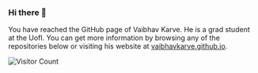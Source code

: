 ### Hi there 👋
You have reached the GitHub page of Vaibhav Karve. He is a grad student at the UofI. You can get more information by browsing any of the repositories below or visiting his website at [vaibhavkarve.github.io](https://vaibhavkarve.github.io "vaibhavkarve.github.io").


![Visitor Count](https://profile-counter.glitch.me/vaibhavkarve/count.svg)

<!--
**vaibhavkarve/vaibhavkarve** is a ✨ _special_ ✨ repository because its `README.md` (this file) appears on your GitHub profile.

Here are some ideas to get you started:

- 🔭 I’m currently working on ...
- 🌱 I’m currently learning ...
- 👯 I’m looking to collaborate on ...
- 🤔 I’m looking for help with ...
- 💬 Ask me about ...
- 📫 How to reach me: ...
- 😄 Pronouns: ...
- ⚡ Fun fact: ...
-->
